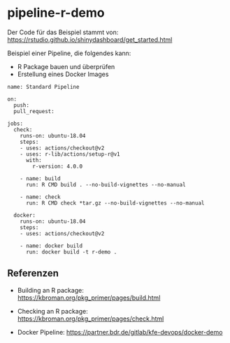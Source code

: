 # pipeline-r-demo
Der Code für das Beispiel stammt von: https://rstudio.github.io/shinydashboard/get_started.html

Beispiel einer Pipeline, die folgendes kann:
- R Package bauen und überprüfen
- Erstellung eines Docker Images

```
name: Standard Pipeline

on:
  push:
  pull_request:

jobs:
  check:
    runs-on: ubuntu-18.04
    steps:
    - uses: actions/checkout@v2
    - uses: r-lib/actions/setup-r@v1
      with:
        r-version: 4.0.0

    - name: build
      run: R CMD build . --no-build-vignettes --no-manual

    - name: check
      run: R CMD check *tar.gz --no-build-vignettes --no-manual

  docker:
    runs-on: ubuntu-18.04
    steps:
    - uses: actions/checkout@v2

    - name: docker build
      run: docker build -t r-demo .
```

## Referenzen
- Building an R package: https://kbroman.org/pkg_primer/pages/build.html
- Checking an R package: https://kbroman.org/pkg_primer/pages/check.html

- Docker Pipeline: https://partner.bdr.de/gitlab/kfe-devops/docker-demo